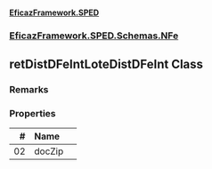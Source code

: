 #### [EficazFramework.SPED](EficazFrameworkSPED.md 'EficazFramework SPED')
### [EficazFramework.SPED.Schemas.NFe](EficazFramework.SPED.Schemas.NFe.md 'EficazFramework.SPED.Schemas.NFe')

## retDistDFeIntLoteDistDFeInt Class

### Remarks
### Properties

| # | Name | |
| ---: | :--- | :--- |
| 02 | docZip |  |
